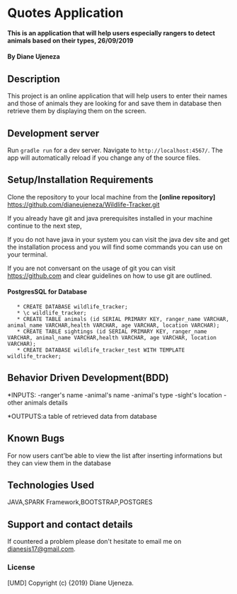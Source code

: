 # Quotes Application
#### This is an application that will help users especially rangers to detect animals based on their types, 26/09/2019
#### By Diane Ujeneza
## Description
This project is an online application that will help users to enter their names and those of animals they are looking for and save them in database then retrieve them 
by displaying them on the screen.
## Development server

Run `gradle run` for a dev server. Navigate to `http://localhost:4567/`. The app will automatically reload if you change any of the source files.
## Setup/Installation Requirements
Clone the repository to your local machine from the **[online repository]**
https://github.com/dianeujeneza/Wildlife-Tracker.git

If you already have git and java prerequisites installed in your machine continue to the next step,

If you do not have java in your system you can visit the java dev site and get the installation process and you will find some commands you can use on your terminal.

If you are not conversant on the usage of git you can visit https://github.com and clear guidelines on how to use git are outlined.

#### PostgresSQL for Database
       * CREATE DATABASE wildlife_tracker;
       * \c wildlife_tracker;
       * CREATE TABLE animals (id SERIAL PRIMARY KEY, ranger_name VARCHAR, animal_name VARCHAR,health VARCHAR, age VARCHAR, location VARCHAR);
       * CREATE TABLE sightings (id SERIAL PRIMARY KEY, ranger_name VARCHAR, animal_name VARCHAR,health VARCHAR, age VARCHAR, location VARCHAR);
       * CREATE DATABASE wildlife_tracker_test WITH TEMPLATE wildlife_tracker;

## Behavior Driven Development(BDD)

*INPUTS: -ranger's name
         -animal's name
         -animal's type
         -sight's location
         -other animals details

*OUTPUTS:a table of retrieved data from database
## Known Bugs
For now users cant'be able to view the list after inserting informations but they can view them in the database
## Technologies Used
JAVA,SPARK Framework,BOOTSTRAP,POSTGRES
## Support and contact details
If countered a problem please don't hesitate to email me on dianesis17@gmail.com.
### License
[UMD]
Copyright (c) {2019} Diane Ujeneza.